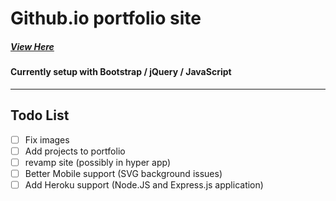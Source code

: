 # Github.io portfolio site
##### [View Here](https://caprado.github.io)
#### Currently setup with Bootstrap / jQuery / JavaScript
---
## Todo List
- [ ] Fix images
- [ ] Add projects to portfolio
- [ ] revamp site (possibly in hyper app)
- [ ] Better Mobile support (SVG background issues)
- [ ] Add Heroku support (Node.JS and Express.js application)  

